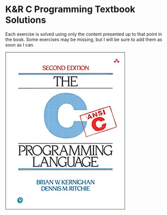 # K&R C Programming Textbook Solutions

Each exercise is solved using only the content presented up to that point in the book. Some exercises may be missing, but I will be sure to add them as soon as I can.

<img src="image.jpg" style="text-align: center">
